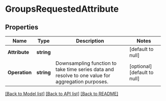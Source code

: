 # GroupsRequestedAttribute

## Properties
Name | Type | Description | Notes
------------ | ------------- | ------------- | -------------
**Attribute** | **string** |  | [default to null]
**Operation** | **string** | Downsampling function to take time series data and resolve to one value for aggregation purposes.  | [optional] [default to null]

[[Back to Model list]](../README.md#documentation-for-models) [[Back to API list]](../README.md#documentation-for-api-endpoints) [[Back to README]](../README.md)
